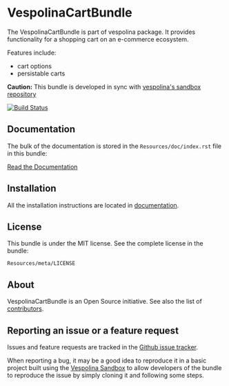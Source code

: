 VespolinaCartBundle
======================

The VespolinaCartBundle is part of vespolina package.
It provides functionality for a shopping cart on an e-commerce ecosystem.

Features include:

- cart options
- persistable carts


**Caution:** This bundle is developed in sync with [vespolina's sandbox repository](https://github.com/vespolina/vespolina_sandbox)

[![Build Status](https://secure.travis-ci.org/vespolina/VespolinaCartBundle.png?branch=master)](http://travis-ci.org/vespolina/VespolinaCartBundle)

Documentation
-------------

The bulk of the documentation is stored in the `Resources/doc/index.rst`
file in this bundle:

[Read the Documentation](https://github.com/vespolina/VespolinaCartBundle/blob/master/Resources/doc/index.rst)

Installation
------------

All the installation instructions are located in [documentation](https://github.com/vespolina/VespolinaCartBundle/blob/master/Resources/doc/index.rst).

License
-------

This bundle is under the MIT license. See the complete license in the bundle:

    Resources/meta/LICENSE

About
-----

VespolinaCartBundle is an Open Source initiative.
See also the list of [contributors](https://github.com/vespolina/VespolinaCartBundle/contributors).

Reporting an issue or a feature request
---------------------------------------

Issues and feature requests are tracked in the [Github issue tracker](https://github.com/vespolina/VespolinaCartBundle/issues).

When reporting a bug, it may be a good idea to reproduce it in a basic project
built using the [Vespolina Sandbox](https://github.com/vespolina/vespolina_sandbox)
to allow developers of the bundle to reproduce the issue by simply cloning it
and following some steps.